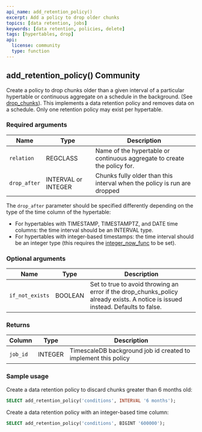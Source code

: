 ```yaml
---
api_name: add_retention_policy()
excerpt: Add a policy to drop older chunks
topics: [data retention, jobs]
keywords: [data retention, policies, delete]
tags: [hypertables, drop]
api:
  license: community
  type: function
---
```


## add_retention_policy() <tag type="community">Community</tag>

Create a policy to drop chunks older than a given interval of a particular
hypertable or continuous aggregate on a schedule in the background. (See [drop_chunks][drop_chunks]).
This implements a data retention policy and removes data on a schedule. Only
one retention policy may exist per hypertable.

### Required arguments

|Name|Type|Description|
|---|---|---|
| `relation` | REGCLASS | Name of the hypertable or continuous aggregate to create the policy for. |
| `drop_after` | INTERVAL or INTEGER | Chunks fully older than this interval when the policy is run are dropped|

The `drop_after` parameter should be specified differently depending on the
type of the time column of the hypertable:

*   For hypertables with TIMESTAMP, TIMESTAMPTZ, and DATE time columns: the time
interval should be an INTERVAL type.
*   For hypertables with integer-based timestamps: the time interval should be an
integer type (this requires the [integer_now_func][set_integer_now_func] to be set).

### Optional arguments

|Name|Type|Description|
|---|---|---|
| `if_not_exists` | BOOLEAN | Set to true to avoid throwing an error if the drop_chunks_policy already exists. A notice is issued instead. Defaults to false. |

### Returns

|Column|Type|Description|
|---|---|---|
|`job_id`| INTEGER |  TimescaleDB background job id created to implement this policy|

### Sample usage

Create a data retention policy to discard chunks greater than 6 months old:

```sql
SELECT add_retention_policy('conditions', INTERVAL '6 months');
```

Create a data retention policy with an integer-based time column:

```sql
SELECT add_retention_policy('conditions', BIGINT '600000');
```

[drop_chunks]: /api/:currentVersion:/hypertable/drop_chunks/
[set_integer_now_func]: /api/:currentVersion:/hypertable/set_integer_now_func/
